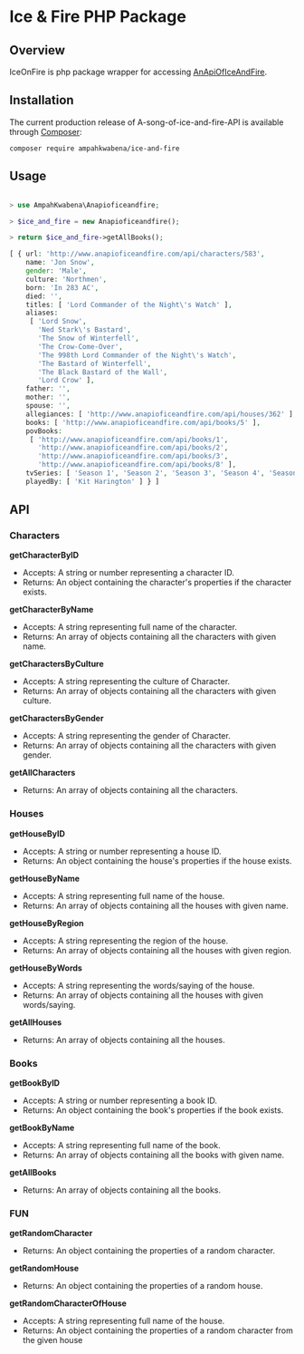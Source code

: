 # Ice & Fire PHP Package




## Overview ##

IceOnFire is php package wrapper for accessing [AnApiOfIceAndFire](https://anapioficeandfire.com/).

## Installation ##

The current production release of A-song-of-ice-and-fire-API is available through [Composer](https://packagist.org/packages/ampahkwabena/ice-and-fire):

```
composer require ampahkwabena/ice-and-fire
```

## Usage ##

```php

> use AmpahKwabena\Anapioficeandfire;

> $ice_and_fire = new Anapioficeandfire();

> return $ice_and_fire->getAllBooks();

[ { url: 'http://www.anapioficeandfire.com/api/characters/583',
    name: 'Jon Snow',
    gender: 'Male',
    culture: 'Northmen',
    born: 'In 283 AC',
    died: '',
    titles: [ 'Lord Commander of the Night\'s Watch' ],
    aliases: 
     [ 'Lord Snow',
       'Ned Stark\'s Bastard',
       'The Snow of Winterfell',
       'The Crow-Come-Over',
       'The 998th Lord Commander of the Night\'s Watch',
       'The Bastard of Winterfell',
       'The Black Bastard of the Wall',
       'Lord Crow' ],
    father: '',
    mother: '',
    spouse: '',
    allegiances: [ 'http://www.anapioficeandfire.com/api/houses/362' ],
    books: [ 'http://www.anapioficeandfire.com/api/books/5' ],
    povBooks: 
     [ 'http://www.anapioficeandfire.com/api/books/1',
       'http://www.anapioficeandfire.com/api/books/2',
       'http://www.anapioficeandfire.com/api/books/3',
       'http://www.anapioficeandfire.com/api/books/8' ],
    tvSeries: [ 'Season 1', 'Season 2', 'Season 3', 'Season 4', 'Season 5' ],
    playedBy: [ 'Kit Harington' ] } ]
```

## API ##

### Characters ###

**getCharacterByID**

* Accepts: A string or number representing a character ID.
* Returns: An object containing the character's properties if the character exists.

**getCharacterByName**

* Accepts: A string representing full name of the character.
* Returns: An array of objects containing all the characters with given name.

**getCharactersByCulture**

* Accepts: A string representing the culture of Character.
* Returns: An array of objects containing all the characters with given culture.

**getCharactersByGender**

* Accepts: A string representing the gender of Character.
* Returns: An array of objects containing all the characters with given gender.

**getAllCharacters**

* Returns: An array of objects containing all the characters.

### Houses ###

**getHouseByID**

* Accepts: A string or number representing a house ID.
* Returns: An object containing the house's properties if the house exists.

**getHouseByName**

* Accepts: A string representing full name of the house.
* Returns: An array of objects containing all the houses with given name.

**getHouseByRegion**

* Accepts: A string representing the region of the house.
* Returns: An array of objects containing all the houses with given region.

**getHouseByWords**

* Accepts: A string representing the words/saying of the house.
* Returns: An array of objects containing all the houses with given words/saying.

**getAllHouses**

* Returns: An array of objects containing all the houses.

### Books ###

**getBookByID**

* Accepts: A string or number representing a book ID.
* Returns: An object containing the book's properties if the book exists.

**getBookByName**

* Accepts: A string representing full name of the book.
* Returns: An array of objects containing all the books with given name.

**getAllBooks**

* Returns: An array of objects containing all the books.

### FUN ###

**getRandomCharacter**

* Returns: An object containing the properties of a random character.

**getRandomHouse**

* Returns: An object containing the properties of a random house.

**getRandomCharacterOfHouse**

* Accepts: A string representing full name of the house.
* Returns: An object containing the properties of a random character from the given house
